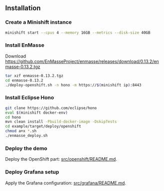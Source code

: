 ## Installation

### Create a Minishift instance

~~~sh
minishift start --cpus 4 --memory 16GB --metrics --disk-size 40GB
~~~

### Install EnMasse

Download https://github.com/EnMasseProject/enmasse/releases/download/0.13.2/enmasse-0.13.2.tgz

~~~sh
tar xzf enmasse-0.13.2.tgz
cd enmasse-0.13.2
./deploy-openshift.sh -n hono -m https://$(minishift ip):8443
~~~

### Install Eclipse Hono

~~~sh
git clone https://github.com/eclipse/hono
eval $(minishift docker-env)
cd hono
mvn clean install -Pbuild-docker-image -DskipTests
cd example/target/deploy/openshift
chmod a+x *.sh
./enmasse_deploy.sh
~~~

### Deploy the demo

Deploy the OpenShift part: [src/openshift/README.md](src/openshift/README.md).

### Deploy Grafana setup

Apply the Grafana configuration: [src/grafana/README.md](src/grafana/README.md).
